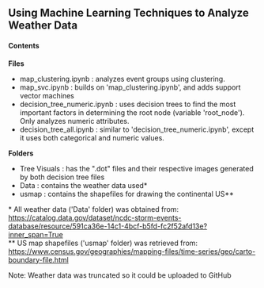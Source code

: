 ## __Using Machine Learning Techniques to Analyze Weather Data__

#### __Contents__<br>
__Files__<br>
- map_clustering.ipynb : analyzes event groups using clustering.<br>
- map\_svc.ipynb : builds on 'map_clustering.ipynb', and adds support vector machines<br>
- decision\_tree_numeric.ipynb : uses decision trees to find the most important factors in determining the root node (variable 'root\_node'). Only analyzes numeric attributes.<br>
- decision\_tree\_all.ipynb : similar to 'decision\_tree_numeric.ipynb', except it uses both categorical and numeric values.<br>

__Folders__<br>
- Tree Visuals : has the ".dot" files and their respective images generated by both decision tree files<br>
- Data : contains the weather data used\*<br>
- usmap : contains the shapefiles for drawing the continental US\*\*

\* All weather data ('Data' folder) was obtained from: https://catalog.data.gov/dataset/ncdc-storm-events-database/resource/591ca36e-14c1-4bcf-b5fd-fc2f52afd13e?inner_span=True<br>
\*\* US map shapefiles ('usmap' folder) was retrieved from: https://www.census.gov/geographies/mapping-files/time-series/geo/carto-boundary-file.html<br>

Note: Weather data was truncated so it could be uploaded to GitHub
